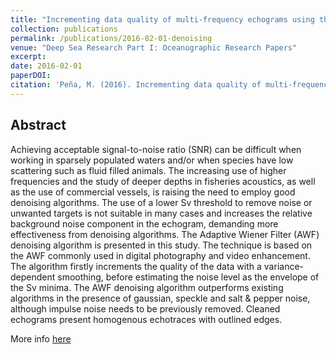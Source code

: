 ```yaml
---
title: "Incrementing data quality of multi-frequency echograms using the Adaptive Wiener Filter (AWF) denoising algorithm"
collection: publications
permalink: /publications/2016-02-01-denoising
venue: "Deep Sea Research Part I: Oceanographic Research Papers"
excerpt: 
date: 2016-02-01
paperDOI: 
citation: 'Peña, M. (2016). Incrementing data quality of multi-frequency echograms using the Adaptive Wiener Filter (AWF) denoising algorithm. Deep Sea Research Part I: Oceanographic Research Papers 116 14-21'
---
```


## Abstract
Achieving acceptable signal-to-noise ratio (SNR) can be difficult when working in sparsely populated waters and/or when species have low scattering such as fluid filled animals. The increasing use of higher frequencies and the study of deeper depths in fisheries acoustics, as well as the use of commercial vessels, is raising the need to employ good denoising algorithms. The use of a lower Sv threshold to remove noise or unwanted targets is not suitable in many cases and increases the relative background noise component in the echogram, demanding more effectiveness from denoising algorithms. The Adaptive Wiener Filter (AWF) denoising algorithm is presented in this study. The technique is based on the AWF commonly used in digital photography and video enhancement. The algorithm firstly increments the quality of the data with a variance-dependent smoothing, before estimating the noise level as the envelope of the Sv minima. The AWF denoising algorithm outperforms existing algorithms in the presence of gaussian, speckle and salt & pepper noise, although impulse noise needs to be previously removed. Cleaned echograms present homogenous echotraces with outlined edges.



More info [here](https://www.researchgate.net/publication/305403053_Incrementing_data_quality_of_multi-frequency_echograms_using_the_Adaptive_Wiener_Filter_AWF_denoising_algorithm)
